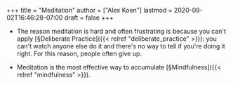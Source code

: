 +++
title = "Meditation"
author = ["Alex Koen"]
lastmod = 2020-09-02T16:46:28-07:00
draft = false
+++

-   The reason meditation is hard and often frustrating is because you can't apply [§Deliberate Practice]({{< relref "deliberate_practice" >}}): you can't watch anyone else do it and there's no way to tell if you're doing it right. For this reason, people often give up.

-   Meditation is the most effective way to accumulate [§Mindfulness]({{< relref "mindfulness" >}}).
